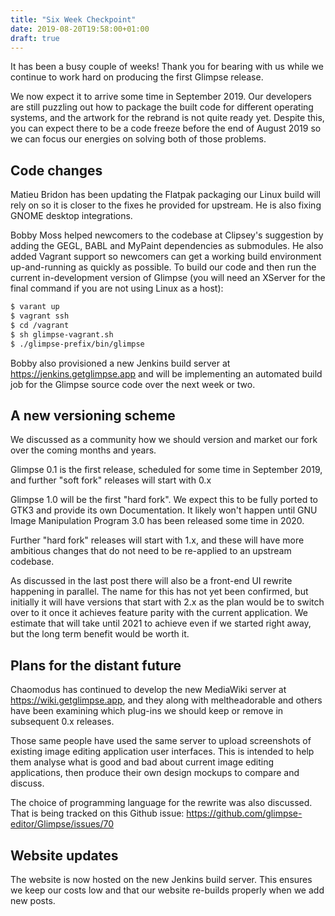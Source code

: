 ```yaml
---
title: "Six Week Checkpoint"
date: 2019-08-20T19:58:00+01:00
draft: true
---
```

It has been a busy couple of weeks! Thank you for bearing with us while we continue to work hard on producing the first Glimpse release.

We now expect it to arrive some time in September 2019. Our developers are still puzzling out how to package the built code for different operating systems, and the artwork for the rebrand is not quite ready yet. Despite this, you can expect there to be a code freeze before the end of August 2019 so we can focus our energies on solving both of those problems.

## Code changes
 Matieu Bridon has been updating the Flatpak packaging our Linux build will rely on so it is closer to the fixes he provided for upstream. He is also fixing GNOME desktop integrations.

Bobby Moss helped newcomers to the codebase at Clipsey's suggestion by adding the GEGL, BABL and MyPaint dependencies as submodules. He also added Vagrant support so newcomers can get a working build environment up-and-running as quickly as possible. To build our code and then run the current in-development version of Glimpse (you will need an XServer for the final command if you are not using Linux as a host):

```bash
$ varant up
$ vagrant ssh
$ cd /vagrant
$ sh glimpse-vagrant.sh
$ ./glimpse-prefix/bin/glimpse
```

Bobby also provisioned a new Jenkins build server at https://jenkins.getglimpse.app and will be implementing an automated build job for the Glimpse source code over the next week or two.

## A new versioning scheme
We discussed as a community how we should version and market our fork over the coming months and years.

Glimpse 0.1 is the first release, scheduled for some time in September 2019, and further "soft fork" releases will start with 0.x

Glimpse 1.0 will be the first "hard fork". We expect this to be fully ported to GTK3 and provide its own Documentation. It likely won't happen until GNU Image Manipulation Program 3.0 has been released some time in 2020.

Further "hard fork" releases will start with 1.x, and these will have more ambitious changes that do not need to be re-applied to an upstream codebase.

As discussed in the last post there will also be a front-end UI rewrite happening in parallel. The name for this has not yet been confirmed, but initially it will have versions that start with 2.x as the plan would be to switch over to it once it achieves feature parity with the current application. We estimate that will take until 2021 to achieve even if we started right away, but the long term benefit would be worth it.

## Plans for the distant future
Chaomodus has continued to develop the new MediaWiki server at https://wiki.getglimpse.app, and they along with meltheadorable and others have been examining which plug-ins we should keep or remove in subsequent 0.x releases.

Those same people have used the same server to upload screenshots of existing image editing application user interfaces. This is intended to help them analyse what is good and bad about current image editing applications, then produce their own design mockups to compare and discuss.

The choice of programming language for the rewrite was also discussed. That is being tracked on this Github issue: https://github.com/glimpse-editor/Glimpse/issues/70

## Website updates
The website is now hosted on the new Jenkins build server. This ensures we keep our costs low and that our website re-builds properly when we add new posts.
